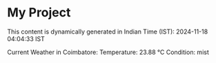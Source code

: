 # My Project

This content is dynamically generated in Indian Time (IST): 2024-11-18 04:04:33 IST


Current Weather in Coimbatore:
Temperature: 23.88 °C
Condition: mist
